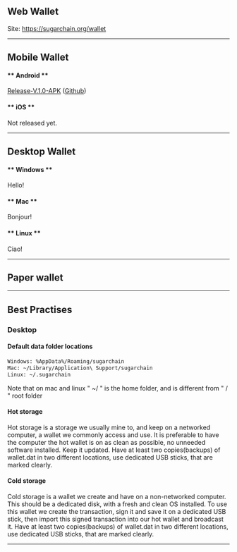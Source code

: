## Web Wallet

Site: https://sugarchain.org/wallet

----------------

## Mobile Wallet

<!-- tabs:start -->

#### ** Android **

[Release-V.1.0-APK](https://github.com/sugarchain-project/android_wallet_sugarchain/releases/download/v1.0/Sugar-Wallet-Release-V.1.0.apk)
([Github](https://github.com/sugarchain-project/android_wallet_sugarchain))


#### ** iOS **

Not released yet.

<!-- tabs:end -->
----------------

## Desktop Wallet

<!-- tabs:start -->

#### ** Windows **

Hello!

#### ** Mac **

Bonjour!

#### ** Linux **

Ciao!

<!-- tabs:end -->
----------------

## Paper wallet

----------------



## Best Practises

### Desktop
#### Default data folder locations
```bash
Windows: %AppData%/Roaming/sugarchain
Mac: ~/Library/Application\ Support/sugarchain
Linux: ~/.sugarchain
```
Note that on mac and linux " ~/ " is the home folder, and is different from " / " root folder

#### Hot storage
Hot storage is a storage we usually mine to, and keep on a networked computer, a wallet we commonly access and use. It is preferable to have the computer the hot wallet is on as clean as possible, no unneeded software installed. Keep it updated. Have at least two copies(backups) of wallet.dat in two different locations, use dedicated USB sticks, that are marked clearly.

#### Cold storage
Cold storage is a wallet we create and have on a non-networked computer. This should be a dedicated disk, with a fresh and clean OS installed. To use this wallet we create the transaction, sign it and save it on a dedicated USB stick, then import this signed transaction into our hot wallet and broadcast it. Have at least two copies(backups) of wallet.dat in two different locations, use dedicated USB sticks, that are marked clearly.

----------------